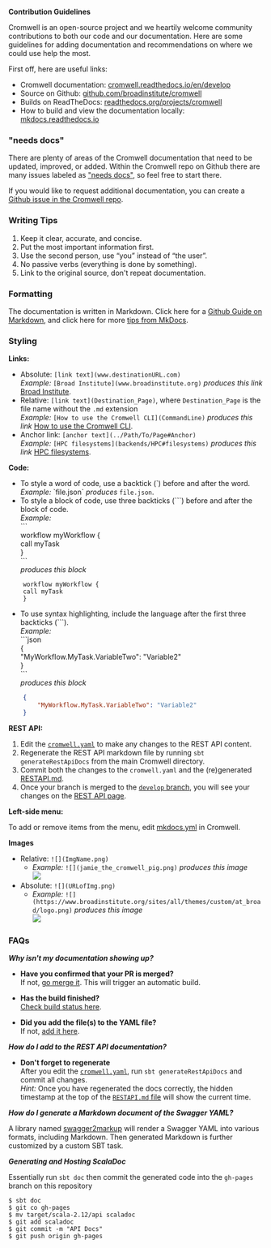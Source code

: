 **Contribution Guidelines**

Cromwell is an open-source project and we heartily welcome community contributions to both our code and our documentation. Here are some guidelines for adding documentation and recommendations on where we could use help the most. 

First off, here are useful links:

* Cromwell documentation: [cromwell.readthedocs.io/en/develop](http://cromwell.readthedocs.io/en/develop)
* Source on Github: [github.com/broadinstitute/cromwell](https://github.com/broadinstitute/cromwell/tree/develop/docs)
* Builds on ReadTheDocs: [readthedocs.org/projects/cromwell](https://readthedocs.org/projects/cromwell/builds/)
* How to build and view the documentation locally: [mkdocs.readthedocs.io](https://mkdocs.readthedocs.io/en/stable/#installation)

### "needs docs"

There are plenty of areas of the Cromwell documentation that need to be updated, improved, or added. Within the Cromwell repo on Github there are many issues labeled as ["needs docs"](https://github.com/broadinstitute/cromwell/issues?q=is%3Aopen+is%3Aissue+label%3A%22needs+docs%22), so feel free to start there. 

If you would like to request additional documentation, you can create a [Github issue in the Cromwell repo](https://github.com/broadinstitute/cromwell/issues/new).

### Writing Tips

1. Keep it clear, accurate, and concise.
2. Put the most important information first.
3. Use the second person, use “you” instead of “the user”.
4. No passive verbs (everything is done by something).
5. Link to the original source, don't repeat documentation. 

### Formatting

The documentation is written in Markdown. Click here for a [Github Guide on Markdown](https://guides.github.com/features/mastering-markdown/), and click here for more [tips from MkDocs](http://www.mkdocs.org/user-guide/writing-your-docs/).

### Styling

**Links:**

* Absolute: `[link text](www.destinationURL.com)`  
_Example:_ `[Broad Institute](www.broadinstitute.org)` _produces this link_ [Broad Institute](www.broadinstitute.org).
* Relative: `[link text](Destination_Page)`, where `Destination_Page` is the file name without the `.md` extension  
_Example:_ `[How to use the Cromwell CLI](CommandLine)` _produces this link_ [How to use the Cromwell CLI](CommandLine).
* Anchor link: `[anchor text](../Path/To/Page#Anchor)`  
_Example:_ `[HPC filesystems](backends/HPC#filesystems)` _produces this link_ [HPC filesystems](backends/HPC#filesystems).

**Code:**

* To style a word of code, use a backtick (\`) before and after the word.  
_Example:_ \`file.json\` _produces_ `file.json`. 
* To style a block of code, use three backticks (\`\`\`) before and after the block of code.  
_Example:_  
	\`\`\`  
		workflow myWorkflow {  
		call myTask  
		}  
	\`\`\`  
_produces this block_  
```  
	workflow myWorkflow {  
	call myTask  
	}  
```  
* To use syntax highlighting, include the language after the first three backticks (\`\`\`).  
_Example:_   
	\`\`\`json  
		\{  
		    "MyWorkflow.MyTask.VariableTwo": "Variable2"  
		\}  
	\`\`\`	
_produces this block_  
```json  
	{
	    "MyWorkflow.MyTask.VariableTwo": "Variable2"
	}
```	

**REST API:**

1. Edit the [`cromwell.yaml`](https://github.com/broadinstitute/cromwell/blob/develop/engine/src/main/resources/swagger/cromwell.yaml) to make any changes to the REST API content.  
2. Regenerate the REST API markdown file by running `sbt generateRestApiDocs` from the main Cromwell directory.
3. Commit both the changes to the `cromwell.yaml` and the (re)generated [RESTAPI.md](https://github.com/broadinstitute/cromwell/blob/develop/docs/api/RESTAPI.md).
4. Once your branch is merged to the [`develop` branch](https://github.com/broadinstitute/cromwell/tree/develop), you will see your changes on the [REST API page](api/RESTAPI/).

**Left-side menu:**

To add or remove items from the menu, edit [mkdocs.yml](https://github.com/broadinstitute/cromwell/blob/develop/mkdocs.yml) in Cromwell.

**Images**

* Relative: `![](ImgName.png)`
	* _Example:_ `![](jamie_the_cromwell_pig.png)` _produces this image_  
	![](jamie_the_cromwell_pig.png)  
* Absolute: `![](URLofImg.png)`
	* _Example:_ `![](https://www.broadinstitute.org/sites/all/themes/custom/at_broad/logo.png)` _produces this image_  
	![](https://www.broadinstitute.org/sites/all/themes/custom/at_broad/logo.png)

### FAQs

**_Why isn't my documentation showing up?_**

* **Have you confirmed that your PR is merged?**  
If not, [go merge it](https://github.com/broadinstitute/cromwell/pulls). This will trigger an automatic build.  

* **Has the build finished?**   
[Check build status here](https://readthedocs.org/projects/cromwell/builds/).

* **Did you add the file(s) to the YAML file?**  
If not, [add it here](https://github.com/broadinstitute/cromwell/blob/develop/mkdocs.yml).

**_How do I add to the REST API documentation?_**

* **Don't forget to regenerate**  
After you edit the [`cromwell.yaml`](https://github.com/broadinstitute/cromwell/blob/develop/engine/src/main/resources/swagger/cromwell.yaml), run `sbt generateRestApiDocs` and commit all changes.  
_Hint:_ Once you have regenerated the docs correctly, the hidden timestamp at the top of the [`RESTAPI.md` file](https://raw.githubusercontent.com/broadinstitute/cromwell/develop/docs/api/RESTAPI.md) will show the current time.

**_How do I generate a Markdown document of the Swagger YAML?_**

A library named [swagger2markup](https://github.com/Swagger2Markup/swagger2markup) will render a Swagger YAML into various formats, including Markdown. Then generated Markdown is further customized by a custom SBT task.

**_Generating and Hosting ScalaDoc_**

Essentially run `sbt doc` then commit the generated code into the `gh-pages` branch on this repository

```
$ sbt doc
$ git co gh-pages
$ mv target/scala-2.12/api scaladoc
$ git add scaladoc
$ git commit -m "API Docs"
$ git push origin gh-pages
```